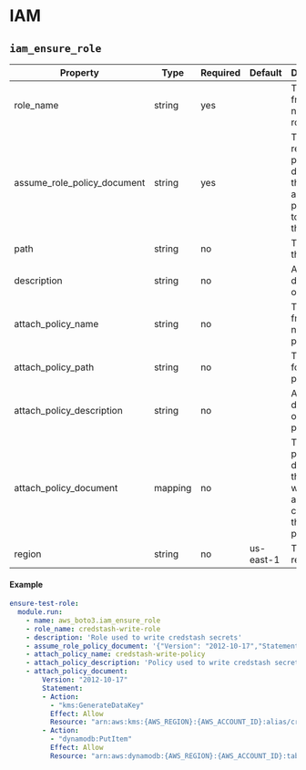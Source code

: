 # IAM


## `iam_ensure_role`


Property                    | Type     | Required | Default     | Description
----------------------------|----------|----------|-------------|---------------
role_name                   | string   | yes      |             | The friendly name of the role.
assume_role_policy_document | string   | yes      |             | The trust relationship policy document that grants an entity permission to assume the role.
path                        | string   | no       |             | The path to the role.
description                 | string   | no       |             | A description of the role.
attach_policy_name          | string   | no       |             | The friendly name of the policy.
attach_policy_path          | string   | no       |             | The path for the policy.
attach_policy_description   | string   | no       |             | A friendly description of the policy.
attach_policy_document      | mapping  | no       |             | The JSON policy document that you want to use as the content for the new policy.
region                      | string   | no       | us-east-1   | The AWS region


#### Example

```yaml
ensure-test-role:
  module.run:
    - name: aws_boto3.iam_ensure_role
    - role_name: credstash-write-role
    - description: 'Role used to write credstash secrets'
    - assume_role_policy_document: '{"Version": "2012-10-17","Statement": {"Effect": "Allow","Principal": {"Service": "ecs.amazonaws.com"},"Action": "sts:AssumeRole"}}'
    - attach_policy_name: credstash-write-policy
    - attach_policy_description: 'Policy used to write credstash secrets'
    - attach_policy_document:
        Version: "2012-10-17"
        Statement:
        - Action:
          - "kms:GenerateDataKey"
          Effect: Allow
          Resource: "arn:aws:kms:{AWS_REGION}:{AWS_ACCOUNT_ID}:alias/credstash"
        - Action:
          - "dynamodb:PutItem"
          Effect: Allow
          Resource: "arn:aws:dynamodb:{AWS_REGION}:{AWS_ACCOUNT_ID}:table/credential-store"
```
